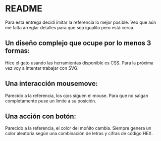 # README

Para esta entrega decidí imitar la referencia lo mejor posible. Veo que aún me falta arreglar detalles para que sea igualito pero está cerca.

## Un diseño complejo que ocupe por lo menos 3 formas: 
Hice el gato usando las herramientas disponible es CSS. Para la próxima vez voy a intentar trabajar con SVG.

## Una interacción mousemove:
Parecido a la referencia, los ojos siguen el mouse. Para que no salgan completamente puse un limite a su posición.

## Una acción con botón:
Parecido a la referencia, el color del moñito cambia. Siempre genera un color aleatoria según una combinación de letras y cifras de código HEX. 